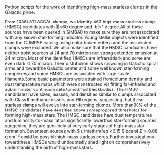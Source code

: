 Python scripts for the work of identifiying high-mass starless clumps in the Galactic plane.

From 10861 ATLASGAL clumps, we identify 463 high-mass starless clump (HMSC) candidates with  |l|\<60 degree and |b|\<1 degree.All of these sources have been queried in SIMBAD to make sure they are not associated with any known star-forming indicator. Young stellar objects were identified from the GLIMPSE catalog using color-based criteria and the associated clumps were excluded. We also make sure that the HMSC candidates have neither point sources at 24 and 70 micrion nor strong extended emission at 24 micron. Most of the identified HMSCs are infrareddark and some are even dark at 70 micron. Their distribution shows crowding in Galactic spiral arms and towardthe Galactic center and some well known star-forming complexes,and some HMSCs are associated with large-scale filaments.Some basic parameters were attained fromcolumn density and dust temperature maps which were constructed via fitting far-infrared and submillimeter continuum data tomodified blackbodies. The HMSC candidates have sizes, masses, and densities similar to clumps associated with Class II methanol masers and HII regions, suggesting that these starless clumps will evolve into star-forming clumps. More than90\% of the HMSC candidates have densities above someproposed thresholds for forming high-mass stars. The HMSC candidates have dust temperatures and luminosity-to-mass ratios significantly lowerthan star-forming sources, suggesting they are genuinely at very early stages of high-mass star formation. Seventeen sources with $ r_\mathrm{eq}\<0.15 $ pcand $\Sigma>0.08$ g cm$^{-2}$ could be possiblehigh-mass starless cores. Further investigations towardthese HMSCs would undoubtedly shed light on comprehensively understanding the birth of high-mass stars.

